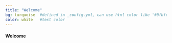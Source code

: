 ```yaml
---
title: "Welcome"
bg: turquoise  #defined in _config.yml, can use html color like '#0fbfcf'
color: white   #text color
---
```


#### Welcome